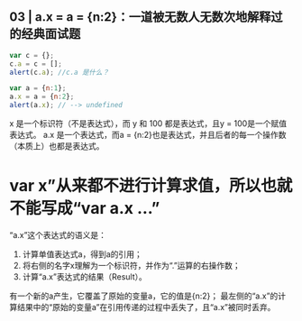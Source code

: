 ## 03 | a.x = a = {n:2}：一道被无数人无数次地解释过的经典面试题

```js
var c = {}; 
c.a = c = []; 
alert(c.a); //c.a 是什么？
```
```js
var a = {n:1}; 
a.x = a = {n:2}; 
alert(a.x); // --> undefined
```
x 是一个标识符（不是表达式），而 y 和 100 都是表达式，且y = 100是一个赋值表达式。
a.x 是一个表达式，而a = {n:2}也是表达式，并且后者的每一个操作数（本质上）也都是表达式。
# var x”从来都不进行计算求值，所以也就不能写成“var a.x …”
“a.x”这个表达式的语义是：
  1. 计算单值表达式a，得到a的引用；
  2. 将右侧的名字x理解为一个标识符，并作为“.”运算的右操作数；
  3. 计算“a.x”表达式的结果（Result）。

有一个新的a产生，它覆盖了原始的变量a，它的值是{n:2}；
最左侧的“a.x”的计算结果中的“原始的变量a”在引用传递的过程中丢失了，且“a.x”被同时丢弃。